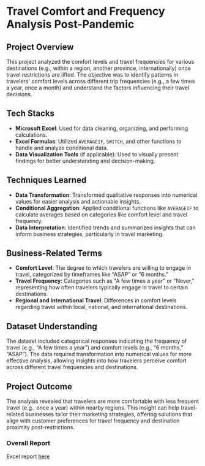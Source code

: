 # **Travel Comfort and Frequency Analysis Post-Pandemic**

## Project Overview
This project analyzed the comfort levels and travel frequencies for various destinations (e.g., within a region, another province, internationally) once travel restrictions are lifted. The objective was to identify patterns in travelers' comfort levels across different trip frequencies (e.g., a few times a year, once a month) and understand the factors influencing their travel decisions.

## Tech Stacks
- **Microsoft Excel**: Used for data cleaning, organizing, and performing calculations.
- **Excel Formulas**: Utilized `AVERAGEIF`, `SWITCH`, and other functions to handle and analyze conditional data.
- **Data Visualization Tools** (if applicable): Used to visually present findings for better understanding and decision-making.

## Techniques Learned
- **Data Transformation**: Transformed qualitative responses into numerical values for easier analysis and actionable insights.
- **Conditional Aggregation**: Applied conditional functions like `AVERAGEIF` to calculate averages based on categories like comfort level and travel frequency.
- **Data Interpretation**: Identified trends and summarized insights that can inform business strategies, particularly in travel marketing.

## Business-Related Terms
- **Comfort Level**: The degree to which travelers are willing to engage in travel, categorized by timeframes like “ASAP” or “6 months.”
- **Travel Frequency**: Categories such as "A few times a year" or "Never," representing how often travelers typically engage in travel to certain destinations.
- **Regional and International Travel**: Differences in comfort levels regarding travel within local, national, and international destinations.

## Dataset Understanding
The dataset included categorical responses indicating the frequency of travel (e.g., “A few times a year”) and comfort levels (e.g., “6 months,” “ASAP”). The data required transformation into numerical values for more effective analysis, allowing insights into how travelers perceive comfort across different travel frequencies and destinations.

## Project Outcome
The analysis revealed that travelers are more comfortable with less frequent travel (e.g., once a year) within nearby regions. This insight can help travel-related businesses tailor their marketing strategies, offering solutions that align with customer preferences for travel frequency and destination proximity post-restrictions.

### **Overall Report**  
Excel report [here](https://github.com/abhisheknareshtumdam/Comfort_And_Travel_Frequency_For_Destinations/blob/main/Resources/Comfort%20levels%20and%20travel%20frequency%20for%20various%20destinations.xlsx)
